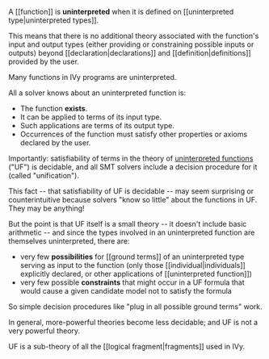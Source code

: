 A [[function]] is **uninterpreted** when it is defined on [[uninterpreted type|uninterpreted types]].

This means that there is no additional theory associated with the function's input and output types (either providing or constraining possible inputs or outputs) beyond [[declaration|declarations]] and [[definition|definitions]] provided by the user.

Many functions in IVy programs are uninterpreted.

All a solver knows about an uninterpreted function is:
  - The function **exists**.
  - It can be applied to terms of its input type.
  - Such applications are terms of its output type.
  - Occurrences of the function must satisfy other properties or axioms declared by the user.

Importantly: satisfiability of terms in the theory of [uninterpreted functions](https://en.wikipedia.org/wiki/Uninterpreted_function) ("UF") is decidable, and all SMT solvers include a decision procedure for it (called "unification").

This fact -- that satisfiability of UF is decidable -- may seem surprising or counterintuitive because solvers "know so little" about the functions in UF. They may be anything!

But the point is that UF itself is a small theory -- it doesn't include basic arithmetic -- and since the types involved in an uninterpreted function are themselves uninterpreted, there are:
  - very few **possibilities** for [[ground terms]] of an uninterpreted type serving as input to the function (only those [[individual|individuals]] explicitly declared, or other applications of [[uninterpreted function]]) 
  - very few possible **constraints** that might occur in a UF formula that would cause a given candidate model not to satisfy the formula

So simple decision procedures like "plug in all possible ground terms" work.

In general, more-powerful theories become less decidable; and UF is not a very powerful theory.

UF is a sub-theory of all the [[logical fragment|fragments]] used in IVy.
